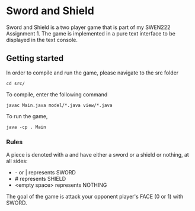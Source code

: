 # Sword and Shield
Sword and Shield is a two player game that is part of my SWEN222 Assignment 1. The game is implemented in a pure text interface to be displayed in the text console.

## Getting started
In order to compile and run the game, please navigate to the src folder
```
cd src/
```
To compile, enter the following command
```
javac Main.java model/*.java view/*.java
```
To run the game, 
```
java -cp . Main
```

### Rules
A piece is denoted with a <letter> and have either a sword or a shield or nothing, at all sides:
- \- or \|        represents SWORD
- \#             represents SHIELD
- \<empty space> represents NOTHING

The goal of the game is attack your opponent player's FACE (0 or 1) with SWORD.